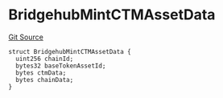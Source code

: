# BridgehubMintCTMAssetData
[Git Source](https://github.com/matter-labs/zksync-contracts/blob/c6e73735b89a4b474234f6471e326125c9069f15/contracts/l1-contracts/bridgehub/IBridgehub.sol)


```solidity
struct BridgehubMintCTMAssetData {
  uint256 chainId;
  bytes32 baseTokenAssetId;
  bytes ctmData;
  bytes chainData;
}
```

